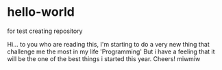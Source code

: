 # hello-world
for test creating repository

Hi... to you who are reading this,
I'm starting to do a very new thing that challenge me the most in my life 'Programming'
But i have a feeling that it will be the one of the best things i started this year.
Cheers!
miwmiw
